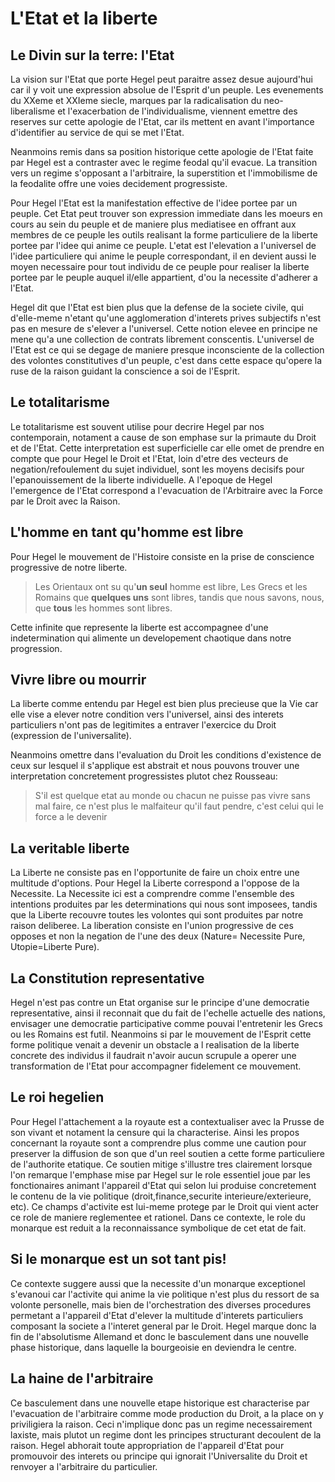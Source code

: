 # L'Etat et la liberte
## Le Divin sur la terre: l'Etat
La vision sur l'Etat que porte Hegel peut paraitre assez desue aujourd'hui car il y voit une expression absolue de l'Esprit d'un peuple. Les evenements du XXeme et XXIeme siecle, marques par la radicalisation du neo-liberalisme et l'exacerbation de l'individualisme, viennent emettre des reserves sur cette apologie de l'Etat, car ils mettent en avant l'importance d'identifier au service de qui se met l'Etat.

Neanmoins remis dans sa position historique cette apologie de l'Etat faite par Hegel est a contraster avec le regime feodal qu'il evacue. La transition vers un regime s'opposant a  l'arbitraire, la superstition et l'immobilisme de la feodalite offre une voies decidement progressiste.

Pour Hegel l'Etat est la manifestation effective de l'idee portee par un peuple. Cet Etat peut trouver son expression immediate dans les moeurs en cours au sein du peuple et de maniere plus mediatisee en offrant aux membres de ce peuple les outils realisant la forme particuliere de la liberte portee par l'idee qui anime ce peuple. L'etat est l'elevation a l'universel de l'idee particuliere qui anime le peuple correspondant, il en devient aussi le moyen necessaire pour tout individu de ce peuple pour realiser la liberte portee par le peuple auquel il/elle appartient, d'ou la necessite d'adherer a l'Etat.

Hegel dit que l'Etat est bien plus que la defense de la societe civile, qui d'elle-meme n'etant qu'une agglomeration d'interets prives subjectifs n'est pas en mesure de s'elever a l'universel. Cette notion elevee en principe ne mene qu'a une collection de contrats librement conscentis. L'universel de l'Etat est ce qui se degage de maniere presque inconsciente de la collection des volontes constitutives d'un peuple, c'est dans cette espace qu'opere la ruse de la raison guidant la conscience a soi de l'Esprit.

## Le totalitarisme
Le totalitarisme est souvent utilise pour decrire Hegel par nos contemporain, notament a cause de son emphase sur la primaute du Droit et de l'Etat. Cette interpretation est superficielle car elle omet de prendre en compte que pour Hegel le Droit et l'Etat, loin d'etre des vecteurs de negation/refoulement du sujet individuel, sont les moyens decisifs pour l'epanouissement de la liberte individuelle. A l'epoque de Hegel l'emergence de l'Etat correspond a l'evacuation de l'Arbitraire avec la Force par le Droit avec la Raison.

## L'homme en tant qu'homme est libre
Pour Hegel le mouvement de l'Histoire consiste en la prise de conscience progressive de notre liberte.

> Les Orientaux ont su qu'**un seul** homme est libre, Les Grecs et les Romains que **quelques uns** sont libres, tandis que nous savons, nous, que **tous** les hommes sont libres.

Cette infinite que represente la liberte est accompagnee d'une indetermination qui alimente un developement chaotique dans notre progression.

## Vivre libre ou mourrir
La liberte comme entendu par Hegel est bien plus precieuse que la Vie car elle vise a elever notre condition vers l'universel, ainsi des interets particuliers n'ont pas de legitimites a entraver l'exercice du Droit (expression de l'universalite).

Neanmoins omettre dans l'evaluation du Droit les conditions d'existence de ceux sur lesquel il s'applique est abstrait et nous pouvons trouver une interpretation concretement progressistes plutot chez Rousseau:

> S'il est quelque etat au monde ou chacun ne puisse pas vivre sans mal faire, ce n'est plus le malfaiteur qu'il faut pendre, c'est celui qui le force a le devenir

## La veritable liberte
La Liberte ne consiste pas en l'opportunite de faire un choix entre une multitude d'options. Pour Hegel la Liberte correspond a l'oppose de la Necessite. La Necessite ici est a comprendre comme l'ensemble des intentions produites par les determinations qui nous sont imposees, tandis que la Liberte recouvre toutes les volontes qui sont produites par notre raison deliberee. La liberation consiste en l'union progressive de ces opposes et non la negation de l'une des deux (Nature= Necessite Pure, Utopie=Liberte Pure).

## La Constitution representative
Hegel n'est pas contre un Etat organise sur le principe d'une democratie representative, ainsi il reconnait que du fait de l'echelle actuelle des nations, envisager une democratie participative comme pouvai l'entretenir les Grecs ou les Romains est futil. Neanmoins si par le mouvement de l'Esprit cette forme politique venait a devenir un obstacle a l realisation de la liberte concrete des individus il faudrait n'avoir aucun scrupule a operer une transformation de l'Etat pour accompagner fidelement ce mouvement.

## Le roi hegelien
Pour Hegel l'attachement a la royaute est a contextualiser avec la Prusse de son vivant et notament la censure qui la characterise. Ainsi les propos concernant la royaute sont a comprendre plus comme une caution pour preserver la diffusion de son que d'un reel soutien a cette forme particuliere de l'authorite etatique. Ce soutien mitige s'illustre tres clairement lorsque l'on remarque l'emphase mise par Hegel sur le role essentiel joue par les fonctionaires animant l'appareil d'Etat qui selon lui produise concretement le contenu de la vie politique (droit,finance,securite interieure/exterieure, etc). Ce champs d'activite est lui-meme protege par le Droit qui vient acter ce role de maniere reglementee et rationel. Dans ce contexte, le role du monarque est reduit a la reconnaissance symbolique de cet etat de fait. 

## Si le monarque est un sot tant pis!
Ce contexte suggere aussi que la necessite d'un monarque exceptionel s'evanoui car l'activite qui anime la vie politique n'est plus du ressort de sa volonte personelle, mais bien de l'orchestration des diverses procedures permetant a l'appareil d'Etat d'elever la multitude d'interets particuliers composant la societe a l'interet general par le Droit. Hegel marque donc la fin de l'absolutisme Allemand et donc le basculement dans une nouvelle phase historique, dans laquelle la bourgeoisie en deviendra le centre.

## La haine de l'arbitraire
Ce basculement dans une nouvelle etape historique est characterise par l'evacuation de l'arbitraire comme mode production du Droit, a la place on y priviligiera la raison. Ceci n'implique donc pas un regime necessairement laxiste, mais plutot un regime dont les principes structurant decoulent de la raison. Hegel abhorait toute appropriation de l'appareil d'Etat pour promouvoir des interets ou principe qui ignorait l'Universalite du Droit et renvoyer a l'arbitraire du particulier.